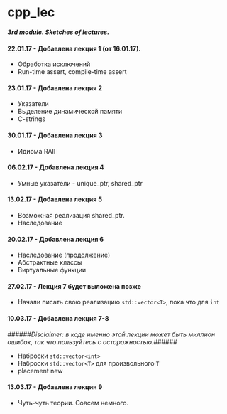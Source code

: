 # cpp_lec
***3rd module. Sketches of lectures.***

#### 22.01.17 - Добавлена лекция 1 (от 16.01.17).
* Обработка исключений
* Run-time assert, compile-time assert

#### 23.01.17 - Добавлена лекция 2
* Указатели
* Выделение динамической памяти
* C-strings

#### 30.01.17 - Добавлена лекция 3
* Идиома RAII

#### 06.02.17 - Добавлена лекция 4
* Умные указатели - unique_ptr, shared_ptr

#### 13.02.17 - Добавлена лекция 5
* Возможная реализация shared_ptr.
* Наследование

#### 20.02.17 - Добавлена лекция 6
* Наследование (продолжение)
* Абстрактные классы
* Виртуальные функции

#### 27.02.17 - Лекция 7 будет выложена позже
* Начали писать свою реализацию `std::vector<T>`, пока что для `int`

#### 10.03.17 - Добавлена лекция 7-8
######*Disclaimer: в коде именно этой лекции может быть миллион ошибок, так что пользуйтесь с осторожностью.*######
* Наброски `std::vector<int>`
* Наброски `std::vector<T>` для произвольного `T`
* placement new

#### 13.03.17 - Добавлена лекция 9
* Чуть-чуть теории. Совсем немного.
